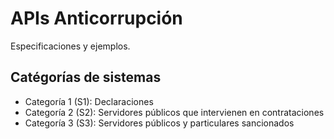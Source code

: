# APIs Anticorrupción
Especificaciones y ejemplos. 

## Catégorías de sistemas

 - Categoría 1 (S1): Declaraciones
 - Categoría 2 (S2): Servidores públicos que intervienen en contrataciones
 - Categoría 3 (S3): Servidores públicos y particulares sancionados
